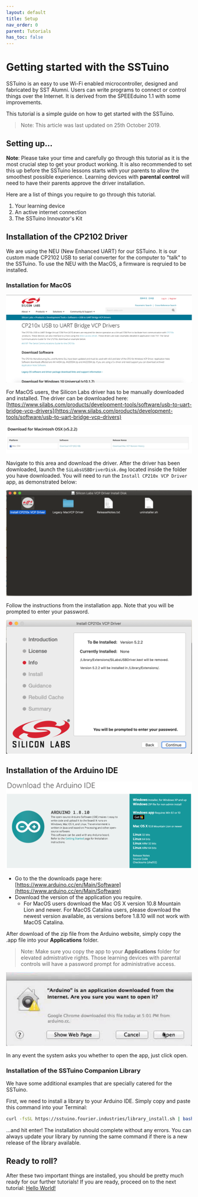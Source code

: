 ```yaml
---
layout: default
title: Setup
nav_order: 0
parent: Tutorials
has_toc: false
---
```


# Getting started with the SSTuino

SSTuino is an easy to use Wi-Fi enabled microcontroller, designed and fabricated by SST Alumni. Users can write programs to connect or control things over the Internet. It is derived from the SPEEEduino 1.1 with some improvements.

This tutorial is a simple guide on how to get started with the SSTuino.

> Note: This article was last updated on 25th October 2019.


## Setting up...

**Note**: Please take your time and carefully go through this tutorial as it is the most crucial step to get your product working. It is also recommended to set this up before the SSTuino lessons starts with your parents to allow the smoothest possible experience. Learning devices with **parental control** will need to have their parents approve the driver installation.

Here are a list of things you require to go through this tutorial.

1. Your learning device
2. An active internet connection
3. The SSTuino Innovator's Kit

## Installation of the CP2102 Driver

We are using the NEU (New Enhanced UART) for our SSTuino. It is our custom made CP2102 USB to serial converter for the computer to "talk" to the SSTuino. To use the NEU with the MacOS, a firmware is reqruied to be installed.

### Installation for MacOS

![Silabs_DownloadPage_Updated](gettingStarted_images/Silabs_DownloadPage_Updated.png)

For MacOS users, the Silicon Labs driver has to be manually downloaded and installed. The driver can be downloaded here: [https://www.silabs.com/products/development-tools/software/usb-to-uart-bridge-vcp-drivers](https://www.silabs.com/products/development-tools/software/usb-to-uart-bridge-vcp-drivers)

![Silabs_MacDownloadUpdated](gettingStarted_images/Silabs_MacDownloadUpdated.png)

Navigate to this area and download the driver. After the driver has been downloaded, launch the `SiLabsUSBDriverDisk.dmg` located inside the folder you have downloaded. You will need to run the `Install CP210x VCP Driver` app, as demonstrated below: 

![CP2102_Installer](gettingStarted_images/CP2102_Installer.png)

Follow the instructions from the installation app. Note that you will be prompted to enter your password.

![Silabs_Install](gettingStarted_images/Silabs_Install.png)

## Installation of the Arduino IDE

![Arduino.cc Download Page](gettingStarted_images/Arduino_Download.png)

- Go to the the downloads page here: [https://www.arduino.cc/en/Main/Software](https://www.arduino.cc/en/Main/Software)
- Download the version of the application you require.
    - For MacOS users download the Mac OS X version 10.8 Mountain Lion and newer. For MacOS Catalina users, please download the newest version available, as versions before 1.8.10 will not work with MacOS Catalina.

After download of the zip file from the Arduino website, simply copy the .app file into your **Applications** folder. 

>Note: Make sure you copy the app to your **Applications** folder for elevated admistrative rights. Those learning devices with parental controls will have a password prompt for administrative access.

![MacOS prompt](gettingStarted_images/MacOS_Prompt_Arduino.png)

In any event the system asks you whether to open the app, just click open.

### Installation of the SSTuino Companion Library

We have some additional examples that are specially catered for the SSTuino. 

First, we need to install a library to your Arduino IDE. Simply copy and paste this command into your Terminal:

```sh
curl -fsSL https://sstuino.fourier.industries/library_install.sh | bash
```

...and hit enter! The installation should complete without any errors. You can always update your library by running the same command if there is a new release of the library available.

## Ready to roll?

After these two important things are installed, you should be pretty much ready for our further tutorials! If you are ready, proceed on to the next tutorial: [Hello World!](helloWorld.md)